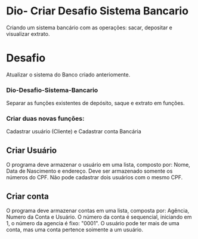 # Dio- Criar Desafio Sistema Bancario
Criando um sistema bancário com as operações: sacar, depositar e visualizar extrato.

# Desafio
Atualizar o sistema do Banco criado anteriomente. 
### Dio-Desafio-Sistema-Bancario
Separar as funções existentes de depósito, saque e extrato em funções. 
### Criar duas novas funções:
Cadastrar usuário (Cliente) e Cadastrar conta Bancária 


## Criar Usuário
O programa deve armazenar o usuário em uma lista, composto por:
Nome, Data de Nascimento e endereço.
Deve ser armazenado somente os números do CPF. Não pode cadastrar dois usuários com o mesmo CPF.


## Criar conta
O programa deve armazenar contas em uma lista, composta por: Agência, Numero da Conta e Usuário. O número da conta é sequencial, iniciando em 1, o número da agencia é fixo: "0001". O usuário pode ter mais de uma conta, mas uma conta pertence soimente a um usuário.
